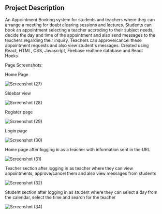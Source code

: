 

## Project Description

An Appointment Booking system for students and teachers where they can arrange a meeting for doubt clearing sessions and lectures.
Students can book an appointment selecting a teacher accroding to their subject needs, decide the day and time of the appointment and also send messages to the teachers regarding their inquiry.
Teachers can approve/cancel these appointment requests and also view student's messages.
Created using React, HTML, CSS, Javascript, Firebase realtime database and React Hooks.

Page Screenshots:

Home Page

![Screenshot (27)](https://github.com/SaurabhP91/StudentTeacherBookingApp/assets/89243008/0efb5604-5fb7-486c-831c-b38d0f9d93c4)

Sidebar view

![Screenshot (28)](https://github.com/SaurabhP91/StudentTeacherBookingApp/assets/89243008/1bfae444-16e5-4b13-93a9-1579a069831b)

Register page

![Screenshot (29)](https://github.com/SaurabhP91/StudentTeacherBookingApp/assets/89243008/8392298e-f398-463c-9a69-886dd280cfd5)

Login page

![Screenshot (30)](https://github.com/SaurabhP91/StudentTeacherBookingApp/assets/89243008/e603e5d5-b658-4a9b-aeee-ff8eae03ba1e)

Home page after logging in as a teacher with information sent in the URL

![Screenshot (31)](https://github.com/SaurabhP91/StudentTeacherBookingApp/assets/89243008/e316434c-2209-4c58-97e7-bf16763e5445)

Teacher section after logging in as teacher where they can view appointments, approve/cancel them and also view messages from students

![Screenshot (32)](https://github.com/SaurabhP91/StudentTeacherBookingApp/assets/89243008/deb462e6-43c9-4149-81ca-8804964a7482)

Student section after logging in as student where they can select a day from the calendar, select the time and search for the teacher

![Screenshot (34)](https://github.com/SaurabhP91/StudentTeacherBookingApp/assets/89243008/67b139b0-e25a-4ab9-897f-09dc4703be1b)
